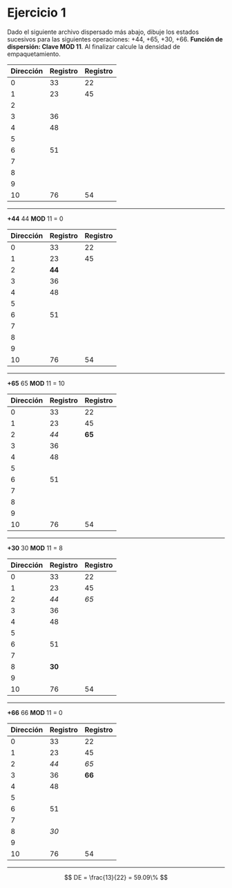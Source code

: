 # Ejercicio 1

Dado el siguiente archivo dispersado más abajo, dibuje los estados sucesivos para las siguientes operaciones: +44, +65, +30, +66. **Función de dispersión: Clave MOD 11**. Al finalizar calcule la densidad de empaquetamiento.

| Dirección | Registro  | Registro |
|--|--|--|
| 0 | 33 | 22 |
|1| 23 | 45 |
|2|||
|3| 36 ||
|4| 48 ||
|5|||
|6| 51||
|7|||
|8|||
|9|||
|10| 76 | 54 |

---
**+44**
44 **MOD** 11 = 0

| Dirección | Registro  | Registro |
|--|--|--|
| 0 | 33 | 22 |
|1| 23 | 45 |
|2|**44**||
|3| 36 ||
|4| 48 ||
|5|||
|6| 51||
|7|||
|8|||
|9|||
|10| 76 | 54 |

---

**+65**
65 **MOD** 11 = 10

| Dirección | Registro  | Registro |
|--|--|--|
| 0 | 33 | 22 |
|1| 23 | 45 |
|2|*44*|**65**|
|3| 36 ||
|4| 48 ||
|5|||
|6| 51||
|7|||
|8|||
|9|||
|10| 76 | 54 |

---

**+30**
30 **MOD** 11 = 8

| Dirección | Registro  | Registro |
|--|--|--|
| 0 | 33 | 22 |
|1| 23 | 45 |
|2|*44*|*65*|
|3| 36 ||
|4| 48 ||
|5|||
|6| 51||
|7|||
|8|**30**||
|9|||
|10| 76 | 54 |

---

**+66**
66 **MOD** 11 = 0

| Dirección | Registro  | Registro |
|--|--|--|
| 0 | 33 | 22 |
|1| 23 | 45 |
|2|*44*|*65*|
|3| 36 |**66**|
|4| 48 ||
|5|||
|6| 51||
|7|||
|8|*30*||
|9|||
|10| 76 | 54 |

---

$$
DE = \frac{13}{22} = 59.09\%
$$
